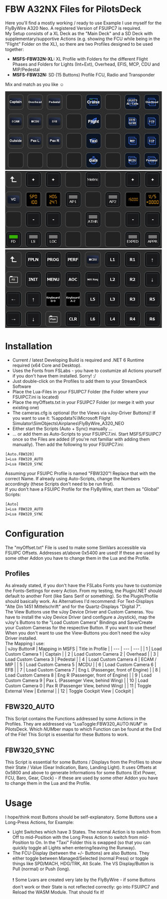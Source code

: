 # FBW A32NX Files for PilotsDeck
Here you'll find a mostly working / ready to use Example I use myself for the FlyByWire A320 Neo. A registered Version of FSUIPC7 is required.<br/>
My Setup consists of a XL Deck as the "Main Deck" and a SD Deck with supplementary/supportive Actions (e.g. showing the FCU while being in the "Flight" Folder on the XL), so there are two Profiles designed to be used together:
- **MSFS-FBW32N-XL:** XL Profile with Folders for the different Flight Phases and Folders for Lights (Int+Ext), Overhead, EFIS, MCP, CDU and MIP/Pedestal
- **MSFS-FBW32N:** SD (15 Buttons) Profile FCU, Radio and Transponder

Mix and match as you like :relaxed:<br/>

![ExampleFNX00](../../img/ExampleFNX00.jpg)<br/>
![ExampleFBW00](../../img/ExampleFBW00.jpg)<br/>
![ExampleFNX02](../../img/ExampleFNX02.jpg)<br/>

# Installation
- Current / latest Developing Build is required and .NET 6 Runtime required (x64 Core and Desktop).
- Uses the Fonts from FSLabs - you have to costumize all Actions yourself if you don't have them installed. Sorry! :/
- Just double-click on the Profiles to add them to your StreamDeck Software
- Place the Lua-Files in your FSUIPC7 Folder (the Folder where your FSUIPC7.ini is located)
- Place the myOffsets.txt in your FSUIPC7 Folder (or merge it with your existing one)
- The cameras.cfg is optional (for the Views via vJoy-Driver Buttons)! If you want to use it: %appdata%\Microsoft Flight Simulator\SimObjects\Airplanes\FlyByWire_A320_NEO
- Either start the Scripts (Auto + Sync) manually ...
- ... or add them as Auto-Scripts to your FSUIPC7.ini. Start MSFS/FSUIPC7 once so the Files are added (if you're not familiar with adding them manually). Then add the following to your FSUIPC7.ini:<br/>
```
[Auto.FBW320]
1=Lua FBW320_AUTO
2=Lua FBW320_SYNC
```
Assuming your FSUIPC Profile is named "FBW320"! Replace that with the correct Name. If already using Auto-Scripts, change the Numbers accordingly (these Scripts don't need to be run first).<br/>
If you don't have a FSUIPC Profile for the FlyByWire, start them as "Global" Scripts:
```
[Auto]
1=Lua FBW320_AUTO
2=Lua FBW320_SYNC
```

# Configuration
The "myOffset.txt" File is used to make some SimVars accessible via FSUIPC Offsets. Addresses at/above 0x5400 are used! If these are used by some other Addon you have to change them in the Lua and the Profile.


## Profiles
As already stated, if you don't have the FSLabs Fonts you have to customize the Fonts-Settings for every Action. From my testing, the Plugin/.NET should default to another Font (like Sans Serif or something). So the Plugin/Profile should basically work. As Alternatives I'd recommend: For Text-Displays "Alte Din 1451 Mittelschrift" and for the Quartz-Displays "Digital 7".<br/>
The View Buttons use the vJoy Device Driver and Custom Cameras. You have to install the vJoy Device Driver (and configure a Joystick), map the vJoy's Buttons to the "Load Custom Camera" Bindings and Save/Create your Custom Cameras for the respective Button. If you want to use these! When you don't want to use the View-Buttons you don't need the vJoy Driver installed.<br/>
The Mapping I use:<br/>
| vJoy Button# | Mapping in MSFS | Title in Profile |
| --- | --- | --- | 
| 1 | Load Custom Camera 1 | Captain |
| 2 | Load Custom Camera 2 | Overhead |
| 3 | Load Custom Camera 3 | Pedestal |
| 4 | Load Custom Camera 4 | ECAM / MIP |
| 5 | Load Custom Camera 5 | MCDU |
| 6 | Load Custom Camera 6 | EFB |
| 7 | Load Custom Camera 7 | Eng L (Passenger, front of Engine) |
| 8 | Load Custom Camera 8 | Eng R (Passenger, front of Engine) |
| 9 | Load Custom Camera 9 | Pax L (Passenger View, behind Wing) |
| 10 | Load Custom Camera 0 | Pax R (Passenger View, behind Wing) |
| 11 | Toggle External View | External |
| 12 | Toggle Cockpit View | Cockpit |


## FBW320_AUTO
This Script contains the Functions addressed by some Actions in the Profiles. They are addressed via "LuaToggle:FBW320_AUTO:*NUM*" in PilotsDeck. Which *NUM*ber maps to which Function can be found at the End of the File! This Script is essential for these Buttons to work.

## FBW320_SYNC
This Script is essential for some Buttons / Displays from the Profiles to show their State / Value (Gear Indication, Baro, Landing Light).
It uses Offsets at 0x5800 and above to generate Informations for some Buttons (Ext Power, FCU, Baro, Gear, Clock) - if these are used by some other Addon you have to change them in the Lua and the Profile.

# Usage
I hope/think most Buttons should be self-explanatory. Some Buttons use a Long-Press Actions, for Example:<br/>
- Light Switches which have 3 States. The normal Action is to switch from Off to mid-Position with the Long Press Action to switch from mid-Position to On. In the "Taxi" Folder this is swapped (so that you can quickly toggle all Lights when entering/leaving the Runway).
- The FCU-Display (between the +/- Buttons) are also Buttons. They either toggle between Managed/Selected (normal Press) or toggle things like SPD/MACH, HDG/TRK, Alt Scale. The VS Display/Button is Pull (normal) or Push (long).<br/><br/>
❗ Some Lvars are created very late by the FlyByWire - if some Buttons don't work or their State is not reflected correctly: go into FSUIPC7 and Reload the WASM Module. That should fix it!
